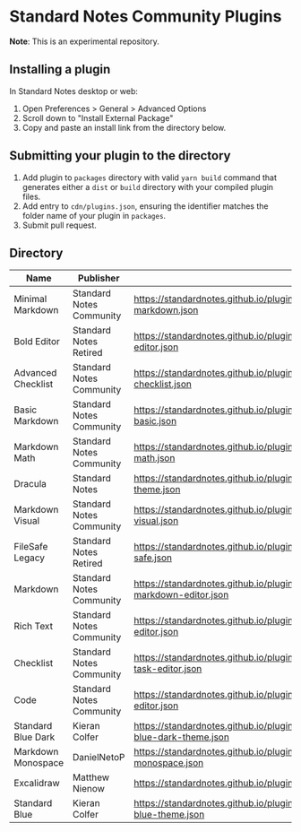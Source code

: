 # Standard Notes Community Plugins

**Note**: This is an experimental repository.

## Installing a plugin

In Standard Notes desktop or web:

1. Open Preferences > General > Advanced Options
2. Scroll down to "Install External Package"
3. Copy and paste an install link from the directory below.

## Submitting your plugin to the directory

1. Add plugin to `packages` directory with valid `yarn build` command that generates either a `dist` or `build` directory with your compiled plugin files.
2. Add entry to `cdn/plugins.json`, ensuring the identifier matches the folder name of your plugin in `packages`.
3. Submit pull request.

## Directory

| Name | Publisher | Install Link |
|------|-----------|--------------|
|Minimal Markdown|Standard Notes Community|https://standardnotes.github.io/plugins/cdn/dist/entries/com.sncommunity.minimal-markdown.json|
|Bold Editor|Standard Notes Retired|https://standardnotes.github.io/plugins/cdn/dist/entries/com.sncommunity.bold-editor.json|
|Advanced Checklist|Standard Notes Community|https://standardnotes.github.io/plugins/cdn/dist/entries/com.sncommunity.advanced-checklist.json|
|Basic Markdown|Standard Notes Community|https://standardnotes.github.io/plugins/cdn/dist/entries/com.sncommunity.markdown-basic.json|
|Markdown Math|Standard Notes Community|https://standardnotes.github.io/plugins/cdn/dist/entries/com.sncommunity.markdown-math.json|
|Dracula|Standard Notes|https://standardnotes.github.io/plugins/cdn/dist/entries/com.sncommunity.dracula-theme.json|
|Markdown Visual|Standard Notes Community|https://standardnotes.github.io/plugins/cdn/dist/entries/com.sncommunity.markdown-visual.json|
|FileSafe Legacy|Standard Notes Retired|https://standardnotes.github.io/plugins/cdn/dist/entries/org.standardnotes.legacy.file-safe.json|
|Markdown|Standard Notes Community|https://standardnotes.github.io/plugins/cdn/dist/entries/org.standardnotes.advanced-markdown-editor.json|
|Rich Text|Standard Notes Community|https://standardnotes.github.io/plugins/cdn/dist/entries/org.standardnotes.plus-editor.json|
|Checklist|Standard Notes Community|https://standardnotes.github.io/plugins/cdn/dist/entries/org.standardnotes.simple-task-editor.json|
|Code|Standard Notes Community|https://standardnotes.github.io/plugins/cdn/dist/entries/org.standardnotes.code-editor.json|
|Standard Blue Dark|Kieran Colfer|https://standardnotes.github.io/plugins/cdn/dist/entries/com.sncommunity.standard-blue-dark-theme.json|
|Markdown Monospace|DanielNetoP|https://standardnotes.github.io/plugins/cdn/dist/entries/com.sncommunity.markdown-monospace.json|
|Excalidraw|Matthew Nienow|https://standardnotes.github.io/plugins/cdn/dist/entries/dev.randombits.excalidraw.json|
|Standard Blue|Kieran Colfer|https://standardnotes.github.io/plugins/cdn/dist/entries/com.sncommunity.standard-blue-theme.json|
